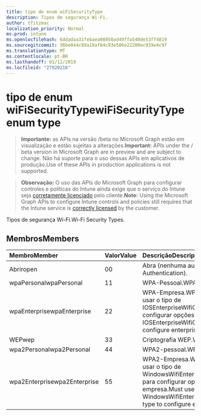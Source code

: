 ```yaml
---
title: tipo de enum wiFiSecurityType
description: Tipos de segurança Wi-Fi.
author: tfitzmac
localization_priority: Normal
ms.prod: intune
ms.openlocfilehash: 6ddadaa31febaea08050ad49ffa540de53ff4819
ms.sourcegitcommit: 36be044c89a19af84c93e586e22200ec919e4c9f
ms.translationtype: MT
ms.contentlocale: pt-BR
ms.lasthandoff: 01/12/2019
ms.locfileid: "27920216"
---
```

# <a name="wifisecuritytype-enum-type"></a><span data-ttu-id="61c97-103">tipo de enum wiFiSecurityType</span><span class="sxs-lookup"><span data-stu-id="61c97-103">wiFiSecurityType enum type</span></span>

> <span data-ttu-id="61c97-104">**Importante:** as APIs na versão /beta no Microsoft Graph estão em visualização e estão sujeitas a alterações.</span><span class="sxs-lookup"><span data-stu-id="61c97-104">**Important:** APIs under the / beta version in Microsoft Graph are in preview and are subject to change.</span></span> <span data-ttu-id="61c97-105">Não há suporte para o uso dessas APIs em aplicativos de produção.</span><span class="sxs-lookup"><span data-stu-id="61c97-105">Use of these APIs in production applications is not supported.</span></span>

> <span data-ttu-id="61c97-106">**Observação:** O uso das APIs do Microsoft Graph para configurar controles e políticas do Intune ainda exige que o serviço do Intune seja [corretamente licenciado](https://go.microsoft.com/fwlink/?linkid=839381) pelo cliente.</span><span class="sxs-lookup"><span data-stu-id="61c97-106">**Note:** Using the Microsoft Graph APIs to configure Intune controls and policies still requires that the Intune service is [correctly licensed](https://go.microsoft.com/fwlink/?linkid=839381) by the customer.</span></span>

<span data-ttu-id="61c97-107">Tipos de segurança Wi-Fi.</span><span class="sxs-lookup"><span data-stu-id="61c97-107">Wi-Fi Security Types.</span></span>
## <a name="members"></a><span data-ttu-id="61c97-108">Membros</span><span class="sxs-lookup"><span data-stu-id="61c97-108">Members</span></span>
|<span data-ttu-id="61c97-109">Membro</span><span class="sxs-lookup"><span data-stu-id="61c97-109">Member</span></span>|<span data-ttu-id="61c97-110">Valor</span><span class="sxs-lookup"><span data-stu-id="61c97-110">Value</span></span>|<span data-ttu-id="61c97-111">Descrição</span><span class="sxs-lookup"><span data-stu-id="61c97-111">Description</span></span>|
|:---|:---|:---|
|<span data-ttu-id="61c97-112">Abrir</span><span class="sxs-lookup"><span data-stu-id="61c97-112">open</span></span>|<span data-ttu-id="61c97-113">0</span><span class="sxs-lookup"><span data-stu-id="61c97-113">0</span></span>|<span data-ttu-id="61c97-114">Abra (nenhuma autenticação).</span><span class="sxs-lookup"><span data-stu-id="61c97-114">Open (No Authentication).</span></span>|
|<span data-ttu-id="61c97-115">wpaPersonal</span><span class="sxs-lookup"><span data-stu-id="61c97-115">wpaPersonal</span></span>|<span data-ttu-id="61c97-116">1</span><span class="sxs-lookup"><span data-stu-id="61c97-116">1</span></span>|<span data-ttu-id="61c97-117">WPA-Pessoal.</span><span class="sxs-lookup"><span data-stu-id="61c97-117">WPA-Personal.</span></span>|
|<span data-ttu-id="61c97-118">wpaEnterprise</span><span class="sxs-lookup"><span data-stu-id="61c97-118">wpaEnterprise</span></span>|<span data-ttu-id="61c97-119">2</span><span class="sxs-lookup"><span data-stu-id="61c97-119">2</span></span>|<span data-ttu-id="61c97-120">WPA-Empresa.</span><span class="sxs-lookup"><span data-stu-id="61c97-120">WPA-Enterprise.</span></span> <span data-ttu-id="61c97-121">Deve usar o tipo de IOSEnterpriseWifiConfiguration para configurar opções da empresa.</span><span class="sxs-lookup"><span data-stu-id="61c97-121">Must use IOSEnterpriseWifiConfiguration type to configure enterprise options.</span></span>|
|<span data-ttu-id="61c97-122">WEP</span><span class="sxs-lookup"><span data-stu-id="61c97-122">wep</span></span>|<span data-ttu-id="61c97-123">3</span><span class="sxs-lookup"><span data-stu-id="61c97-123">3</span></span>|<span data-ttu-id="61c97-124">Criptografia WEP.</span><span class="sxs-lookup"><span data-stu-id="61c97-124">WEP Encryption.</span></span>|
|<span data-ttu-id="61c97-125">wpa2Personal</span><span class="sxs-lookup"><span data-stu-id="61c97-125">wpa2Personal</span></span>|<span data-ttu-id="61c97-126">4</span><span class="sxs-lookup"><span data-stu-id="61c97-126">4</span></span>|<span data-ttu-id="61c97-127">WPA2-pessoal.</span><span class="sxs-lookup"><span data-stu-id="61c97-127">WPA2-Personal.</span></span>|
|<span data-ttu-id="61c97-128">wpa2Enterprise</span><span class="sxs-lookup"><span data-stu-id="61c97-128">wpa2Enterprise</span></span>|<span data-ttu-id="61c97-129">5</span><span class="sxs-lookup"><span data-stu-id="61c97-129">5</span></span>|<span data-ttu-id="61c97-130">WPA2-Empresa.</span><span class="sxs-lookup"><span data-stu-id="61c97-130">WPA2-Enterprise.</span></span> <span data-ttu-id="61c97-131">Deve usar o tipo de WindowsWifiEnterpriseEAPConfiguration para configurar opções da empresa.</span><span class="sxs-lookup"><span data-stu-id="61c97-131">Must use WindowsWifiEnterpriseEAPConfiguration type to configure enterprise options.</span></span>|





